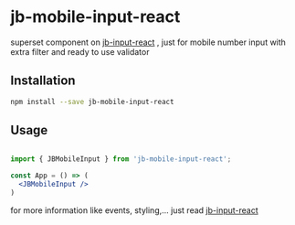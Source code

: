 # jb-mobile-input-react
superset component on [jb-input-react](https://github.com/javadbat/jb-input-react) , just for mobile number input with extra filter and ready to use validator

## Installation
```bash
npm install --save jb-mobile-input-react
```

## Usage

```jsx

import { JBMobileInput } from 'jb-mobile-input-react';

const App = () => (
  <JBMobileInput />
)

```
for more information like events, styling,... just read [jb-input-react](https://github.com/javadbat/jb-input-react)


